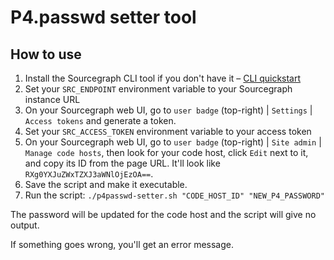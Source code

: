 # P4.passwd setter tool

## How to use

1. Install the Sourcegraph CLI tool if you don't have it – [CLI quickstart](https://docs.sourcegraph.com/cli/quickstart)
2. Set your `SRC_ENDPOINT` environment variable to your Sourcegraph instance URL
3. On your Sourcegraph web UI, go to `user badge` (top-right) | `Settings` | `Access tokens` and generate a token.
4. Set your `SRC_ACCESS_TOKEN` environment variable to your access token
5. On your Sourcegraph web UI, go to `user badge` (top-right) | `Site admin` | `Manage code hosts`, then look for your code host, click `Edit` next to it, and copy its ID from the page URL. It'll look like `RXg0YXJuZWxTZXJ3aWNlOjEzOA==`.
6. Save the script and make it executable.
7. Run the script: `./p4passwd-setter.sh "CODE_HOST_ID" "NEW_P4_PASSWORD"`

The password will be updated for the code host and the script will give no output.

If something goes wrong, you'll get an error message.
